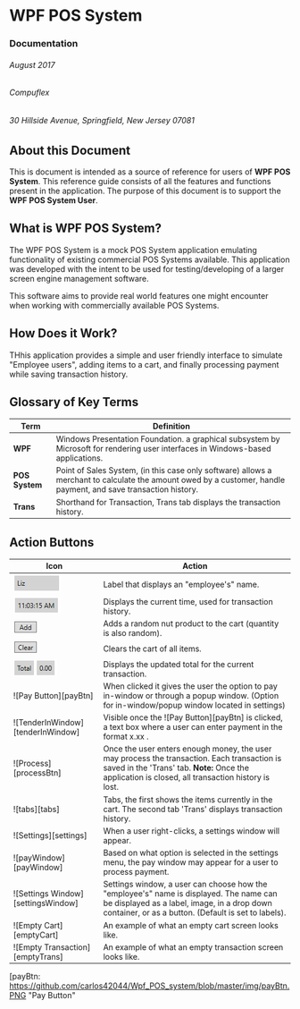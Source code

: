 # WPF POS System
### Documentation
###### August 2017
###### Compuflex
###### 30 Hillside Avenue, Springfield, New Jersey 07081


## About this Document
This is document is intended as a source of reference for users of __WPF POS System__. This reference guide consists of all the features and functions present in the application. 
The purpose of this document is to support the **WPF POS System User**.

## What is WPF POS System?
The WPF POS System is a mock POS System application emulating functionality of existing commercial POS Systems available. This application was developed with the intent to be used for testing/developing of a larger screen engine management software.

This software aims to provide real world features one might encounter when working with commercially available POS Systems.

## How Does it Work?
THhis application provides a simple and user friendly interface to simulate "Employee users", adding items to a cart, and finally processing payment while saving transaction history.

## Glossary of Key Terms
| **Term**       | Definition                                                                                                                                                      |
|----------------|-----------------------------------------------------------------------------------------------------------------------------------------------------------------|
| **WPF**        | Windows Presentation Foundation. a graphical subsystem by Microsoft for rendering user interfaces in Windows-based applications.                                |
| **POS System** | Point of Sales System, (in this case only software) allows a merchant to calculate the amount owed by a customer, handle payment, and save transaction history. |
| **Trans**      | Shorthand for Transaction, Trans tab displays the transaction history. |

## Action Buttons
| Icon                               | Action                                                                                                                                                                                            |
|------------------------------------|---------------------------------------------------------------------------------------------------------------------------------------------------------------------------------------------------|
| ![Name Label][label]               | Label that displays an "employee's" name.                                                                                                                                                         |
| ![Time Label][timeStamp]           | Displays the current time, used for transaction history.                                                                                                                                          |
| ![Add Button][addBtn]              | Adds a random nut product to the cart (quantity is also random).                                                                                                                                  |
| ![Clear Button][clearBtn]          | Clears the cart of all items.                                                                                                                                                                     |
| ![Total Label][totalLabel]         | Displays the updated total for the current transaction.                                                                                                                                           |
| ![Pay Button][payBtn]              | When clicked it gives the user the option to pay in-window or through a popup window. (Option for in-window/popup window located in settings)                                                     |
| ![TenderInWindow][tenderInWindow]  | Visible once the ![Pay Button][payBtn] is clicked, a text box where a user can enter payment in the format x.xx .                                                                                 |
| ![Process][processBtn]             | Once the user enters enough money, the user may process the transaction. Each transaction is saved in the 'Trans' tab. **Note:** Once the application is closed, all transaction history is lost. |
| ![tabs][tabs]                      | Tabs, the first shows the items currently in the cart. The second tab 'Trans' displays transaction history.                                                                                       |
| ![Settings][settings]              | When a user right-clicks, a settings window will appear.                                                                                                                                          |
| ![payWindow][payWindow]            | Based on what option is selected in the settings menu, the pay window may appear for a user to process payment.                                                                                   |
| ![Settings Window][settingsWindow] | Settings window, a user can choose how the "employee's" name is displayed. The name can be displayed as a label, image, in a drop down container, or as a button. (Default is set to labels).     |
| ![Empty Cart][emptyCart]           | An example of what an empty cart screen looks like.                                                                                                                                               |
| ![Empty Transaction][emptyTrans]   | An example of what an empty transaction screen looks like.                                                                                                                                        |


[label]: https://github.com/carlos42044/Wpf_POS_system/blob/master/img/label.PNG "Label"
[timeStamp]: https://github.com/carlos42044/Wpf_POS_system/blob/master/img/timeStamp.PNG "Time Stamp"
[addBtn]: https://github.com/carlos42044/Wpf_POS_system/blob/master/img/addBtn.PNG "Add Button"
[clearBtn]: https://github.com/carlos42044/Wpf_POS_system/blob/master/img/clearBtn.PNG "Clear Button"
[totalLabel]: https://github.com/carlos42044/Wpf_POS_system/blob/master/img/totalLabel.PNG "Total Label"
[payBtn: https://github.com/carlos42044/Wpf_POS_system/blob/master/img/payBtn.PNG "Pay Button"



